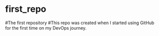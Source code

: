 # first_repo
#The first repository
#This repo was created when I started using GitHub for the first time on my DevOps journey.
